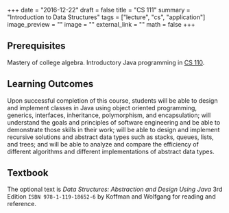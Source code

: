 +++
date = "2016-12-22"
draft = false
title = "CS 111"
summary = "Introduction to Data Structures"
tags = ["lecture", "cs", "application"]
image_preview = ""
image = ""
external_link = ""
math = false
+++

## Prerequisites

Mastery of college algebra. Introductory Java programming in [CS 110](../cs110).

## Learning Outcomes

<i class="fa fa-file-code-o fa-2x fa-pull-left fa-border" aria-hidden="true"></i> Upon successful completion of this course, students will be able to design and implement classes in Java using object oriented programming, generics, interfaces, inheritance, polymorphism, and encapsulation; will understand the goals and principles of software engineering and be able to demonstrate those skills in their work; will be able to design and implement recursive solutions and abstract data types such as stacks, queues, lists, and trees; and will be able to analyze and compare the efficiency of different algorithms and different implementations of abstract data types.

## Textbook

The optional text is _Data Structures: Abstraction and Design Using Java_ 3rd Edition `ISBN 978-1-119-18652-6` by Koffman and Wolfgang for reading and reference.
